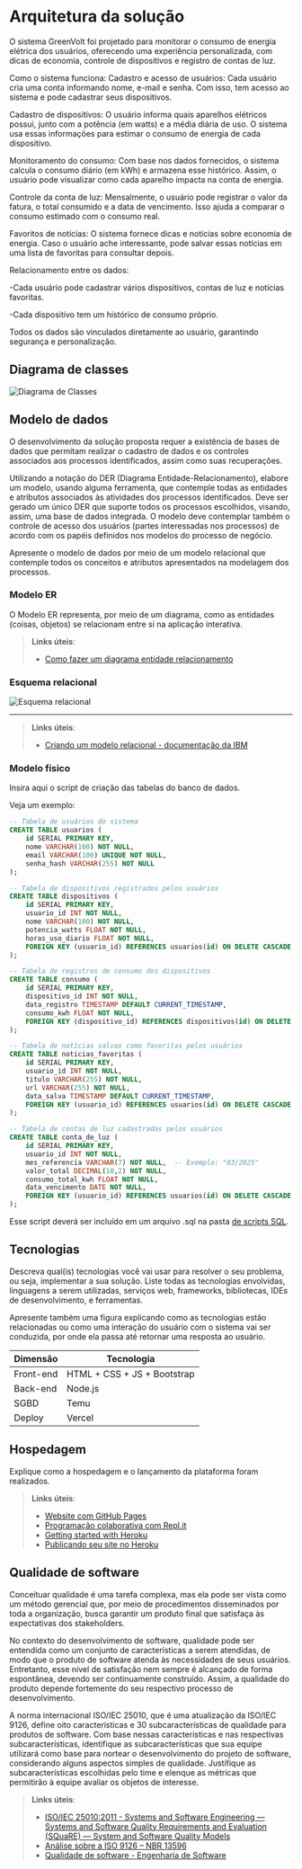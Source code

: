 # Arquitetura da solução

O sistema GreenVolt foi projetado para monitorar o consumo de energia elétrica dos usuários, oferecendo uma experiência personalizada, com dicas de economia, controle de dispositivos e registro de contas de luz.

Como o sistema funciona:
Cadastro e acesso de usuários:
Cada usuário cria uma conta informando nome, e-mail e senha. Com isso, tem acesso ao sistema e pode cadastrar seus dispositivos.

Cadastro de dispositivos:
O usuário informa quais aparelhos elétricos possui, junto com a potência (em watts) e a média diária de uso. O sistema usa essas informações para estimar o consumo de energia de cada dispositivo.

Monitoramento do consumo:
Com base nos dados fornecidos, o sistema calcula o consumo diário (em kWh) e armazena esse histórico. Assim, o usuário pode visualizar como cada aparelho impacta na conta de energia.

Controle da conta de luz:
Mensalmente, o usuário pode registrar o valor da fatura, o total consumido e a data de vencimento. Isso ajuda a comparar o consumo estimado com o consumo real.

Favoritos de notícias:
O sistema fornece dicas e notícias sobre economia de energia. Caso o usuário ache interessante, pode salvar essas notícias em uma lista de favoritas para consultar depois.

Relacionamento entre os dados:

-Cada usuário pode cadastrar vários dispositivos, contas de luz e notícias favoritas.

-Cada dispositivo tem um histórico de consumo próprio.

Todos os dados são vinculados diretamente ao usuário, garantindo segurança e personalização.

## Diagrama de classes

![Diagrama de Classes](https://github.com/user-attachments/assets/34b925d0-5dec-4f57-ba98-b77390188110)


##  Modelo de dados

O desenvolvimento da solução proposta requer a existência de bases de dados que permitam realizar o cadastro de dados e os controles associados aos processos identificados, assim como suas recuperações.

Utilizando a notação do DER (Diagrama Entidade-Relacionamento), elabore um modelo, usando alguma ferramenta, que contemple todas as entidades e atributos associados às atividades dos processos identificados. Deve ser gerado um único DER que suporte todos os processos escolhidos, visando, assim, uma base de dados integrada. O modelo deve contemplar também o controle de acesso dos usuários (partes interessadas nos processos) de acordo com os papéis definidos nos modelos do processo de negócio.

Apresente o modelo de dados por meio de um modelo relacional que contemple todos os conceitos e atributos apresentados na modelagem dos processos.

### Modelo ER

O Modelo ER representa, por meio de um diagrama, como as entidades (coisas, objetos) se relacionam entre si na aplicação interativa.

> **Links úteis**:
> - [Como fazer um diagrama entidade relacionamento](https://www.lucidchart.com/pages/pt/como-fazer-um-diagrama-entidade-relacionamento)

### Esquema relacional

![Esquema relacional](https://github.com/user-attachments/assets/7f3e6838-0e09-481f-9875-748f17ac59a6)

---

> **Links úteis**:
> - [Criando um modelo relacional - documentação da IBM](https://www.ibm.com/docs/pt-br/cognos-analytics/12.0.0?topic=designer-creating-relational-model)

### Modelo físico

Insira aqui o script de criação das tabelas do banco de dados.

Veja um exemplo:

```sql
-- Tabela de usuários do sistema
CREATE TABLE usuarios (
    id SERIAL PRIMARY KEY,
    nome VARCHAR(100) NOT NULL,
    email VARCHAR(100) UNIQUE NOT NULL,
    senha_hash VARCHAR(255) NOT NULL
);

-- Tabela de dispositivos registrados pelos usuários
CREATE TABLE dispositivos (
    id SERIAL PRIMARY KEY,
    usuario_id INT NOT NULL,
    nome VARCHAR(100) NOT NULL,
    potencia_watts FLOAT NOT NULL,
    horas_uso_diario FLOAT NOT NULL,
    FOREIGN KEY (usuario_id) REFERENCES usuarios(id) ON DELETE CASCADE
);

-- Tabela de registros de consumo dos dispositivos
CREATE TABLE consumo (
    id SERIAL PRIMARY KEY,
    dispositivo_id INT NOT NULL,
    data_registro TIMESTAMP DEFAULT CURRENT_TIMESTAMP,
    consumo_kwh FLOAT NOT NULL,
    FOREIGN KEY (dispositivo_id) REFERENCES dispositivos(id) ON DELETE CASCADE
);

-- Tabela de notícias salvas como favoritas pelos usuários
CREATE TABLE noticias_favoritas (
    id SERIAL PRIMARY KEY,
    usuario_id INT NOT NULL,
    titulo VARCHAR(255) NOT NULL,
    url VARCHAR(255) NOT NULL,
    data_salva TIMESTAMP DEFAULT CURRENT_TIMESTAMP,
    FOREIGN KEY (usuario_id) REFERENCES usuarios(id) ON DELETE CASCADE
);

-- Tabela de contas de luz cadastradas pelos usuários
CREATE TABLE conta_de_luz (
    id SERIAL PRIMARY KEY,
    usuario_id INT NOT NULL,
    mes_referencia VARCHAR(7) NOT NULL,  -- Exemplo: "03/2025"
    valor_total DECIMAL(10,2) NOT NULL,
    consumo_total_kwh FLOAT NOT NULL,
    data_vencimento DATE NOT NULL,
    FOREIGN KEY (usuario_id) REFERENCES usuarios(id) ON DELETE CASCADE
);

```
Esse script deverá ser incluído em um arquivo .sql na pasta [de scripts SQL](../src/db).


## Tecnologias

Descreva qual(is) tecnologias você vai usar para resolver o seu problema, ou seja, implementar a sua solução. Liste todas as tecnologias envolvidas, linguagens a serem utilizadas, serviços web, frameworks, bibliotecas, IDEs de desenvolvimento, e ferramentas.

Apresente também uma figura explicando como as tecnologias estão relacionadas ou como uma interação do usuário com o sistema vai ser conduzida, por onde ela passa até retornar uma resposta ao usuário.


| **Dimensão**   | **Tecnologia**  |
| ---            | ---             |
| Front-end      | HTML + CSS + JS + Bootstrap |
| Back-end       | Node.js         |
| SGBD           | Temu           |
| Deploy         | Vercel          |


## Hospedagem

Explique como a hospedagem e o lançamento da plataforma foram realizados.

> **Links úteis**:
> - [Website com GitHub Pages](https://pages.github.com/)
> - [Programação colaborativa com Repl.it](https://repl.it/)
> - [Getting started with Heroku](https://devcenter.heroku.com/start)
> - [Publicando seu site no Heroku](http://pythonclub.com.br/publicando-seu-hello-world-no-heroku.html)

## Qualidade de software

Conceituar qualidade é uma tarefa complexa, mas ela pode ser vista como um método gerencial que, por meio de procedimentos disseminados por toda a organização, busca garantir um produto final que satisfaça às expectativas dos stakeholders.

No contexto do desenvolvimento de software, qualidade pode ser entendida como um conjunto de características a serem atendidas, de modo que o produto de software atenda às necessidades de seus usuários. Entretanto, esse nível de satisfação nem sempre é alcançado de forma espontânea, devendo ser continuamente construído. Assim, a qualidade do produto depende fortemente do seu respectivo processo de desenvolvimento.

A norma internacional ISO/IEC 25010, que é uma atualização da ISO/IEC 9126, define oito características e 30 subcaracterísticas de qualidade para produtos de software. Com base nessas características e nas respectivas subcaracterísticas, identifique as subcaracterísticas que sua equipe utilizará como base para nortear o desenvolvimento do projeto de software, considerando alguns aspectos simples de qualidade. Justifique as subcaracterísticas escolhidas pelo time e elenque as métricas que permitirão à equipe avaliar os objetos de interesse.

> **Links úteis**:
> - [ISO/IEC 25010:2011 - Systems and Software Engineering — Systems and Software Quality Requirements and Evaluation (SQuaRE) — System and Software Quality Models](https://www.iso.org/standard/35733.html/)
> - [Análise sobre a ISO 9126 – NBR 13596](https://www.tiespecialistas.com.br/analise-sobre-iso-9126-nbr-13596/)
> - [Qualidade de software - Engenharia de Software](https://www.devmedia.com.br/qualidade-de-software-engenharia-de-software-29/18209)
